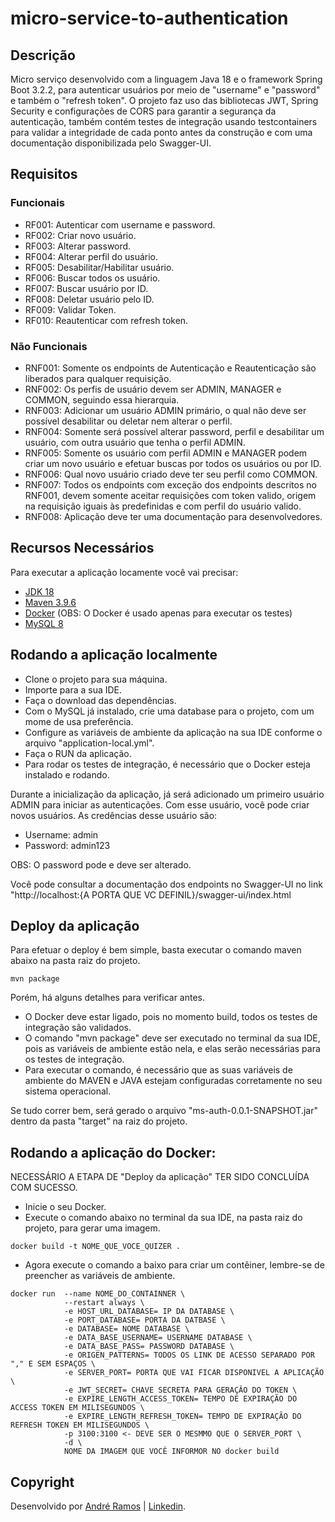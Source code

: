 # micro-service-to-authentication

## Descrição

Micro serviço desenvolvido com a linguagem Java 18 e o framework Spring Boot 3.2.2, para autenticar usuários por meio de "username" e "password" e também o "refresh token".
O projeto faz uso das bibliotecas JWT, Spring Security e configurações de CORS para garantir a segurança da autenticação, também contém testes de integração usando testcontainers para validar a integridade de cada ponto antes da construção e com uma documentação disponibilizada pelo Swagger-UI.

## Requisitos

### Funcionais
- RF001: Autenticar com username e password.
- RF002: Criar novo usuário.
- RF003: Alterar password.
- RF004: Alterar perfil do usuário.
- RF005: Desabilitar/Habilitar usuário.
- RF006: Buscar todos os usuário.
- RF007: Buscar usuário por ID.
- RF008: Deletar usuário pelo ID.
- RF009: Validar Token.
- RF010: Reautenticar com refresh token.

### Não Funcionais
- RNF001: Somente os endpoints de Autenticação e Reautenticação são liberados para qualquer requisição.
- RNF002: Os perfis de usuário devem ser ADMIN, MANAGER e COMMON, seguindo essa hierarquia.
- RNF003: Adicionar um usuário ADMIN primário, o qual não deve ser possível desabilitar ou deletar nem alterar o perfil.
- RNF004: Somente será possível alterar password, perfil e desabilitar um usuário, com outra usuário que tenha o perfil ADMIN.
- RNF005: Somente os usuário com perfil ADMIN e MANAGER podem criar um novo usuário e efetuar buscas por todos os usuários ou por ID.
- RNF006: Qual novo usuário criado deve ter seu perfil como COMMON.
- RNF007: Todos os endpoints com exceção dos endpoints descritos no RNF001, devem somente aceitar requisições com token valido, origem na requisição iguais às predefinidas e com perfil do usuário valido.
- RNF008: Aplicação deve ter uma documentação para desenvolvedores.

## Recursos Necessários

Para executar a aplicação locamente você vai precisar:

- [JDK 18](https://www.oracle.com/java/technologies/javase/jdk18-archive-downloads.html)
- [Maven 3.9.6](https://maven.apache.org)
- [Docker](https://www.docker.com/) (OBS: O Docker é usado apenas para executar os testes)
- [MySQL 8](https://dev.mysql.com/downloads/mysql/)

## Rodando a aplicação localmente

- Clone o projeto para sua máquina.
- Importe para a sua IDE.
- Faça o download das dependências.
- Com o MySQL já instalado, crie uma database para o projeto, com um mome de usa preferência.
- Configure as variáveis de ambiente da aplicação na sua IDE conforme o arquivo "application-local.yml".
- Faça o RUN da aplicação.
- Para rodar os testes de integração, é necessário que o Docker esteja instalado e rodando.

Durante a inicialização da aplicação, já será adicionado um primeiro usuário ADMIN para iniciar as autenticações. Com esse usuário, você pode criar novos usuários.
As credências desse usuário são:
  - Username: admin
  - Password: admin123
    
OBS: O password pode e deve ser alterado.

Você pode consultar a documentação dos endpoints no Swagger-UI no link "http://localhost:{A PORTA QUE VC DEFINIL}/swagger-ui/index.html

## Deploy da aplicação

Para efetuar o deploy é bem simple, basta executar o comando maven abaixo na pasta raiz do projeto.
```shell
mvn package
```
Porém, há alguns detalhes para verificar antes.
- O Docker deve estar ligado, pois no momento build, todos os testes de integração são validados.
- O comando "mvn package" deve ser executado no terminal da sua IDE, pois as variáveis de ambiente estão nela, e elas serão necessárias para os testes de integração. 
- Para executar o comando, é necessário que as suas variáveis de ambiente do MAVEN e JAVA estejam configuradas corretamente no seu sistema operacional.

Se tudo correr bem, será gerado o arquivo "ms-auth-0.0.1-SNAPSHOT.jar" dentro da pasta "target" na raiz do projeto.

## Rodando a aplicação do Docker:

NECESSÁRIO A ETAPA DE "Deploy da aplicação" TER SIDO CONCLUÍDA COM SUCESSO.

- Inicie o seu Docker.
- Execute o comando abaixo no terminal da sua IDE, na pasta raiz do projeto, para gerar uma imagem.
```docker
docker build -t NOME_QUE_VOCE_QUIZER .
```
- Agora execute o comando a baixo para criar um contêiner, lembre-se de preencher as variáveis de ambiente.
```docker
docker run  --name NOME_DO_CONTAINNER \
            --restart always \
            -e HOST_URL_DATABASE= IP DA DATABASE \
            -e PORT_DATABASE= PORTA DA DATBASE \
            -e DATABASE= NOME DATABASE \
            -e DATA_BASE_USERNAME= USERNAME DATABASE \
            -e DATA_BASE_PASS= PASSWORD DATABASE \
            -e ORIGEN_PATTERNS= TODOS OS LINK DE ACESSO SEPARADO POR "," E SEM ESPAÇOS \
            -e SERVER_PORT= PORTA QUE VAI FICAR DISPONIVEL A APLICAÇÃO \
            -e JWT_SECRET= CHAVE SECRETA PARA GERAÇÂO DO TOKEN \
            -e EXPIRE_LENGTH_ACCESS_TOKEN= TEMPO DE EXPIRAÇÃO DO ACCESS TOKEN EM MILISEGUNDOS \
            -e EXPIRE_LENGTH_REFRESH_TOKEN= TEMPO DE EXPIRAÇÃO DO REFRESH TOKEN EM MILISEGUNDOS \
            -p 3100:3100 <- DEVE SER O MESMMO QUE O SERVER_PORT \
            -d \
            NOME DA IMAGEM QUE VOCÊ INFORMOR NO docker build
```

## Copyright

Desenvolvido por [André Ramos](https://andrefsramos.tech/) | [Linkedin](https://www.linkedin.com/in/andrefsramos-tech/).
 
